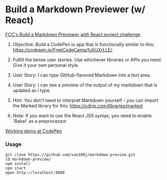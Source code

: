 Build a Markdown Previewer (w/ React)
=====================

[FCC's Build a Markdown Previewer with React project challenge](https://www.freecodecamp.com/challenges/build-a-markdown-previewer):

1. Objective: Build a CodePen.io app that is functionally similar to this: https://codepen.io/FreeCodeCamp/full/JXrLLE/.

2. Fulfill the below user stories. Use whichever libraries or APIs you need. Give it your own personal style.

3. User Story: I can type GitHub-flavored Markdown into a text area.

4. User Story: I can see a preview of the output of my markdown that is updated as I type.

5. Hint: You don't need to interpret Markdown yourself - you can import the Marked library for this: https://cdnjs.com/libraries/marked

6. Note: If you want to use the React JSX syntax, you need to enable 'Babel' as a preprocessor

[Working demo at CodePen](http://codepen.io/van100j/full/ZLzGEq/)

### Usage

```
git clone https://github.com/van100j/markdown-preview.git
cd markdown-preview/
npm install
npm start
open http://localhost:8080
```